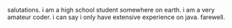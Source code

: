 salutations.
i am a high school student somewhere on earth.
i am a very amateur coder. i can say i only have extensive experience on java.
farewell.
